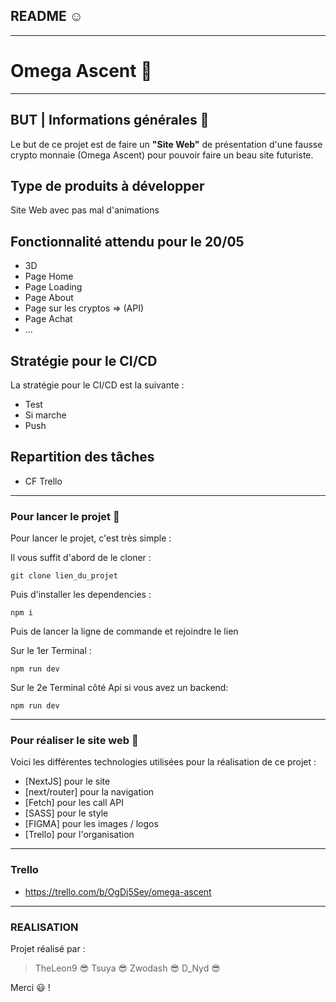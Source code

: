 ## README :relaxed:

--------------------------

# Omega Ascent :wave:

--------------------------

## BUT | Informations générales :raised_eyebrow:

Le but de ce projet est de faire un **"Site Web"** de présentation d'une fausse crypto monnaie (Omega Ascent) pour pouvoir faire un beau site futuriste.

## Type de produits à développer

Site Web avec pas mal d'animations

## Fonctionnalité attendu pour le 20/05
- 3D
- Page Home
- Page Loading
- Page About
- Page sur les cryptos => (API)
- Page Achat
- ...

## Stratégie pour le CI/CD

La stratégie pour le CI/CD est la suivante :

- Test
- Si marche
- Push

## Repartition des tâches 

- CF Trello 

--------------------------

### Pour lancer le projet :thinking:

Pour lancer le projet, c'est très simple :

Il vous suffit d'abord de le cloner :
```
git clone lien_du_projet
```

Puis d'installer les dependencies :
```
npm i
```

Puis de lancer la ligne de commande et rejoindre le lien

Sur le 1er Terminal :
```
npm run dev
```

Sur le 2e Terminal côté Api si vous avez un backend:
```
npm run dev
```
--------------------------

### Pour réaliser le site web :exploding_head:

Voici les différentes technologies utilisées pour la réalisation de ce projet :
* [NextJS] pour le site
* [next/router] pour la navigation
* [Fetch] pour les call API
* [SASS] pour le style
* [FIGMA] pour les images / logos
* [Trello] pour l'organisation

--------------------------

### Trello

* https://trello.com/b/OgDj5Sey/omega-ascent

--------------------------

### REALISATION

Projet réalisé par :

> TheLeon9 :sunglasses:
> Tsuya :sunglasses:
> Zwodash :sunglasses:
> D_Nyd :sunglasses:

Merci :smiley: !
